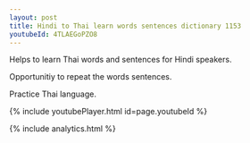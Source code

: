```yaml
---
layout: post
title: Hindi to Thai learn words sentences dictionary 1153 
youtubeId: 4TLAEGoPZO8
---
```

 
 
Helps to learn Thai words and sentences for Hindi speakers.

Opportunitiy to repeat the words sentences. 

Practice Thai language. 
 
{% include youtubePlayer.html id=page.youtubeId %}
 
 
{% include analytics.html %}